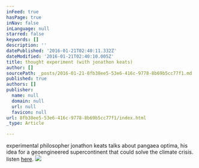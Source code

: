 ```yaml
---
inFeed: true
hasPage: true
inNav: false
inLanguage: null
starred: false
keywords: []
description: ''
datePublished: '2016-01-21T02:40:11.332Z'
dateModified: '2016-01-21T02:40:10.005Z'
title: thought experiment (with jonathon keats)
author: []
sourcePath: _posts/2016-01-21-8fb38ee5-53e6-416c-9778-8b69b5cc77f1.md
published: true
authors: []
publisher:
  name: null
  domain: null
  url: null
  favicon: null
url: 8fb38ee5-53e6-416c-9778-8b69b5cc77f1/index.html
_type: Article

---
```

experimental philosopher jonathon keats talks about pangaea optima, his idea for a geoengineered supercontinent that could solve the climate crisis. listen [here][0].
![](https://the-grid-user-content.s3-us-west-2.amazonaws.com/247371fd-3474-48bd-a8c7-177e1bc66df1.jpg)

[0]: https://soundcloud.com/the-45-minute-radio-hour/thought-experiment